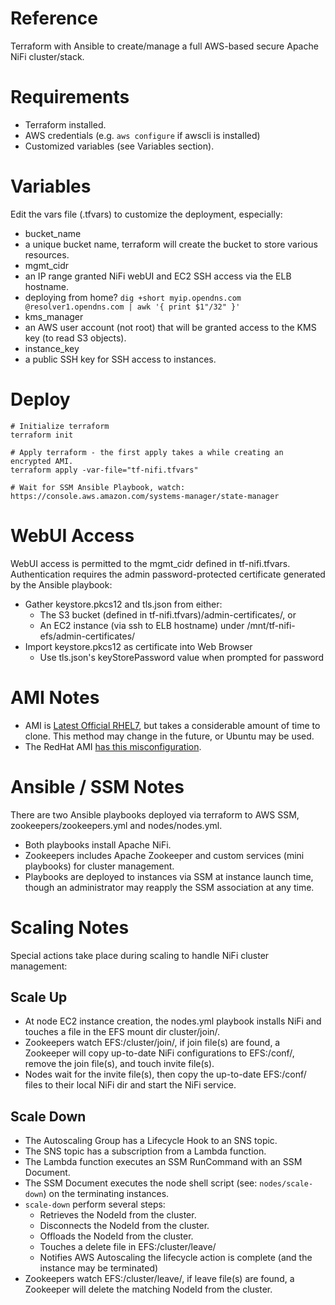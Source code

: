 # Reference
Terraform with Ansible to create/manage a full AWS-based secure Apache NiFi cluster/stack.

# Requirements
- Terraform installed.
- AWS credentials (e.g. `aws configure` if awscli is installed)
- Customized variables (see Variables section).

# Variables
Edit the vars file (.tfvars) to customize the deployment, especially:
- bucket_name
 - a unique bucket name, terraform will create the bucket to store various resources.
- mgmt_cidr
 - an IP range granted NiFi webUI and EC2 SSH access via the ELB hostname.
 - deploying from home? `dig +short myip.opendns.com @resolver1.opendns.com | awk '{ print $1"/32" }'`
- kms_manager
 - an AWS user account (not root) that will be granted access to the KMS key (to read S3 objects).
- instance_key
 - a public SSH key for SSH access to instances.

# Deploy
```
# Initialize terraform
terraform init

# Apply terraform - the first apply takes a while creating an encrypted AMI.
terraform apply -var-file="tf-nifi.tfvars"

# Wait for SSM Ansible Playbook, watch:
https://console.aws.amazon.com/systems-manager/state-manager
```

# WebUI Access
WebUI access is permitted to the mgmt_cidr defined in tf-nifi.tfvars. Authentication requires the admin password-protected certificate generated by the Ansible playbook:
- Gather keystore.pkcs12 and tls.json from either:
  - The S3 bucket (defined in tf-nifi.tfvars)/admin-certificates/, or
  - An EC2 instance (via ssh to ELB hostname) under /mnt/tf-nifi-efs/admin-certificates/
- Import keystore.pkcs12 as certificate into Web Browser
  - Use tls.json's keyStorePassword value when prompted for password

# AMI Notes
- AMI is [Latest Official RHEL7](https://access.redhat.com/solutions/15356), but takes a considerable amount of time to clone. This method may change in the future, or Ubuntu may be used.
- The RedHat AMI [has this misconfiguration](https://bugzilla.redhat.com/show_bug.cgi?id=1865991).

# Ansible / SSM Notes
There are two Ansible playbooks deployed via terraform to AWS SSM, zookeepers/zookeepers.yml and nodes/nodes.yml.
- Both playbooks install Apache NiFi.
- Zookeepers includes Apache Zookeeper and custom services (mini playbooks) for cluster management.
- Playbooks are deployed to instances via SSM at instance launch time, though an administrator may reapply the SSM association at any time.

# Scaling Notes
Special actions take place during scaling to handle NiFi cluster management:
## Scale Up
- At node EC2 instance creation, the nodes.yml playbook installs NiFi and touches a file in the EFS mount dir cluster/join/.
- Zookeepers watch EFS:/cluster/join/, if join file(s) are found, a Zookeeper will copy up-to-date NiFi configurations to EFS:/conf/, remove the join file(s), and touch invite file(s).
- Nodes wait for the invite file(s), then copy the up-to-date EFS:/conf/ files to their local NiFi dir and start the NiFi service.

## Scale Down
- The Autoscaling Group has a Lifecycle Hook to an SNS topic.
- The SNS topic has a subscription from a Lambda function.
- The Lambda function executes an SSM RunCommand with an SSM Document.
- The SSM Document executes the node shell script (see: `nodes/scale-down`) on the terminating instances.
- `scale-down` perform several steps:
  - Retrieves the NodeId from the cluster.
  - Disconnects the NodeId from the cluster.
  - Offloads the NodeId from the cluster.
  - Touches a delete file in EFS:/cluster/leave/
  - Notifies AWS Autoscaling the lifecycle action is complete (and the instance may be terminated)
- Zookeepers watch EFS:/cluster/leave/, if leave file(s) are found, a Zookeeper will delete the matching NodeId from the cluster.
